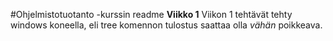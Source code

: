 #Ohjelmistotuotanto -kurssin readme
**Viikko 1** 
Viikon 1 tehtävät tehty windows koneella, eli tree komennon tulostus saattaa olla *vähän* poikkeava.

